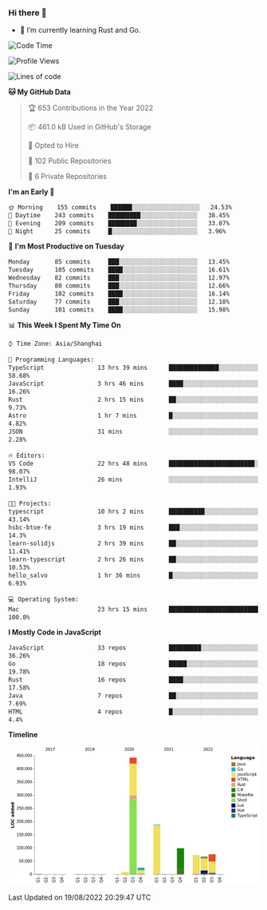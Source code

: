 ### Hi there 👋

- 🌱 I’m currently learning Rust and Go.

<!--START_SECTION:waka-->
![Code Time](http://img.shields.io/badge/Code%20Time-680%20hrs%2011%20mins-blue)

![Profile Views](http://img.shields.io/badge/Profile%20Views-0-blue)

![Lines of code](https://img.shields.io/badge/From%20Hello%20World%20I%27ve%20Written-979%20Thousand%20lines%20of%20code-blue)

**🐱 My GitHub Data** 

> 🏆 653 Contributions in the Year 2022
 > 
> 📦 461.0 kB Used in GitHub's Storage 
 > 
> 💼 Opted to Hire
 > 
> 📜 102 Public Repositories 
 > 
> 🔑 6 Private Repositories  
 > 
**I'm an Early 🐤** 

```text
🌞 Morning    155 commits    ██████░░░░░░░░░░░░░░░░░░░   24.53% 
🌆 Daytime    243 commits    █████████░░░░░░░░░░░░░░░░   38.45% 
🌃 Evening    209 commits    ████████░░░░░░░░░░░░░░░░░   33.07% 
🌙 Night      25 commits     █░░░░░░░░░░░░░░░░░░░░░░░░   3.96%

```
📅 **I'm Most Productive on Tuesday** 

```text
Monday       85 commits     ███░░░░░░░░░░░░░░░░░░░░░░   13.45% 
Tuesday      105 commits    ████░░░░░░░░░░░░░░░░░░░░░   16.61% 
Wednesday    82 commits     ███░░░░░░░░░░░░░░░░░░░░░░   12.97% 
Thursday     80 commits     ███░░░░░░░░░░░░░░░░░░░░░░   12.66% 
Friday       102 commits    ████░░░░░░░░░░░░░░░░░░░░░   16.14% 
Saturday     77 commits     ███░░░░░░░░░░░░░░░░░░░░░░   12.18% 
Sunday       101 commits    ████░░░░░░░░░░░░░░░░░░░░░   15.98%

```


📊 **This Week I Spent My Time On** 

```text
⌚︎ Time Zone: Asia/Shanghai

💬 Programming Languages: 
TypeScript               13 hrs 39 mins      ██████████████░░░░░░░░░░░   58.68% 
JavaScript               3 hrs 46 mins       ████░░░░░░░░░░░░░░░░░░░░░   16.26% 
Rust                     2 hrs 15 mins       ██░░░░░░░░░░░░░░░░░░░░░░░   9.73% 
Astro                    1 hr 7 mins         █░░░░░░░░░░░░░░░░░░░░░░░░   4.82% 
JSON                     31 mins             ░░░░░░░░░░░░░░░░░░░░░░░░░   2.28%

🔥 Editors: 
VS Code                  22 hrs 48 mins      ████████████████████████░   98.07% 
IntelliJ                 26 mins             ░░░░░░░░░░░░░░░░░░░░░░░░░   1.93%

🐱‍💻 Projects: 
typescript               10 hrs 2 mins       ██████████░░░░░░░░░░░░░░░   43.14% 
hsbc-btoe-fe             3 hrs 19 mins       ███░░░░░░░░░░░░░░░░░░░░░░   14.3% 
learn-solidjs            2 hrs 39 mins       ██░░░░░░░░░░░░░░░░░░░░░░░   11.41% 
learn-typescript         2 hrs 26 mins       ██░░░░░░░░░░░░░░░░░░░░░░░   10.53% 
hello_salvo              1 hr 36 mins        █░░░░░░░░░░░░░░░░░░░░░░░░   6.93%

💻 Operating System: 
Mac                      23 hrs 15 mins      █████████████████████████   100.0%

```

**I Mostly Code in JavaScript** 

```text
JavaScript               33 repos            █████████░░░░░░░░░░░░░░░░   36.26% 
Go                       18 repos            █████░░░░░░░░░░░░░░░░░░░░   19.78% 
Rust                     16 repos            ████░░░░░░░░░░░░░░░░░░░░░   17.58% 
Java                     7 repos             ██░░░░░░░░░░░░░░░░░░░░░░░   7.69% 
HTML                     4 repos             █░░░░░░░░░░░░░░░░░░░░░░░░   4.4%

```


**Timeline**

![Chart not found](https://raw.githubusercontent.com/elton/elton/main/charts/bar_graph.png) 


 Last Updated on 19/08/2022 20:29:47 UTC
<!--END_SECTION:waka-->

<!--
**elton/elton** is a ✨ _special_ ✨ repository because its `README.md` (this file) appears on your GitHub profile.

Here are some ideas to get you started:

- 🔭 I’m currently working on ...
- 🌱 I’m currently learning ...
- 👯 I’m looking to collaborate on ...
- 🤔 I’m looking for help with ...
- 💬 Ask me about ...
- 📫 How to reach me: ...
- 😄 Pronouns: ...
- ⚡ Fun fact: ...
-->
